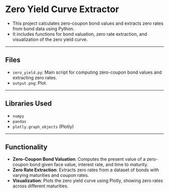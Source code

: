 # Zero Yield Curve Extractor

- This project calculates zero-coupon bond values and extracts zero rates from bond data using Python.
- It includes functions for bond valuation, zero rate extraction, and visualization of the zero yield curve.

---

## Files
- `zero_yield.py`: Main script for computing zero-coupon bond values and extracting zero rates.
- `output.png`: Plot.
---

## Libraries Used
- `numpy`
- `pandas`
- `plotly.graph_objects` (Plotly)

---

## Functionality
- **Zero-Coupon Bond Valuation**: Computes the present value of a zero-coupon bond given face value, interest rate, and time to maturity.
- **Zero Rate Extraction**: Extracts zero rates from a dataset of bonds with varying maturities and coupon rates.
- **Visualization**: Plots the zero yield curve using Plotly, showing zero rates across different maturities.

